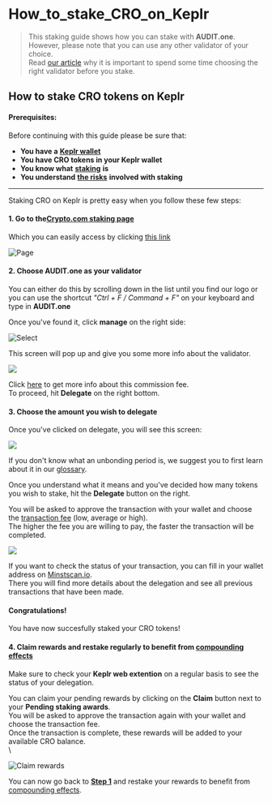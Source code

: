 # How\_to\_stake\_CRO\_on\_Keplr

> This staking guide shows how you can stake with **AUDIT.one**.\
> However, please note that you can use any other validator of your choice.\
> Read [our article](importance\_of\_choosing\_the\_right\_validator.md) why it is important to spend some time choosing the right validator before you stake.

## How to stake CRO tokens on Keplr

#### Prerequisites:

Before continuing with this guide please be sure that:

* **You have a** [**Keplr wallet**](how\_to\_create\_a\_keplr\_wallet.md)
* **You have CRO tokens in your Keplr wallet**
* **You know what** [**staking**](what\_is\_staking.md) **is**
* **You understand** [**the risks**](risks\_of\_staking.md) **involved with staking**

***

Staking CRO on Keplr is pretty easy when you follow these few steps:

#### **1. Go to the**[**Crypto.com staking page**](https://wallet.keplr.app/#/crypto-org/stake)

Which you can easily access by clicking [this link](https://wallet.keplr.app/#/crypto-org/stake)

![Page](https://user-images.githubusercontent.com/95366163/148792606-0766560b-28f0-4952-9e88-2f758c796850.png)

#### **2. Choose AUDIT.one as your validator**

You can either do this by scrolling down in the list until you find our logo or you can use the shortcut _"Ctrl + F / Command + F"_ on your keyboard and type in **AUDIT.one**

Once you've found it, click **manage** on the right side:

![Select](https://user-images.githubusercontent.com/95366163/148793397-92e301ff-e3e4-4bac-ace2-ee3bbcd87ddf.png)

This screen will pop up and give you some more info about the validator.

![](https://user-images.githubusercontent.com/95366163/148533039-a00b4cf5-e902-4923-83bf-d87cd8f8ea27.png)

Click [here](validator\_fee.md) to get more info about this commission fee.\
To proceed, hit **Delegate** on the right bottom.

#### **3. Choose the amount you wish to delegate**

Once you've clicked on delegate, you will see this screen:

![](https://user-images.githubusercontent.com/95366163/148792699-328b249c-1925-4c5a-a220-06bf5474be06.png)

If you don't know what an unbonding period is, we suggest you to first learn about it in our [glossary](unbonding\_period.md).

Once you understand what it means and you've decided how many tokens you wish to stake, hit the **Delegate** button on the right.

You will be asked to approve the transaction with your wallet and choose the [transaction fee](transaction\_fees.md) (low, average or high).\
The higher the fee you are willing to pay, the faster the transaction will be completed.

![](https://user-images.githubusercontent.com/95366163/148792781-75818591-637e-4ce4-8dfa-ce352b4e6866.png)

If you want to check the status of your transaction, you can fill in your wallet address on [Minstscan.io](https://www.mintscan.io/crypto-org).\
There you will find more details about the delegation and see all previous transactions that have been made.

#### **Congratulations!**

You have now succesfully staked your CRO tokens!

#### **4. Claim rewards and restake regularly to benefit from** [**compounding effects**](compounding\_interest.md)

Make sure to check your **Keplr web extention** on a regular basis to see the status of your delegation.

You can claim your pending rewards by clicking on the **Claim** button next to your **Pending staking awards**.\
You will be asked to approve the transaction again with your wallet and choose the transaction fee.\
Once the transaction is complete, these rewards will be added to your available CRO balance.\
\


![Claim rewards](https://user-images.githubusercontent.com/95366163/148792973-f7ddab65-01bf-4cea-a348-bdf84e610c03.png)

You can now go back to [**Step 1**](how\_to\_stake\_cro\_on\_keplr.md#step1) and restake your rewards to benefit from [compounding effects](compounding\_interest.md).
